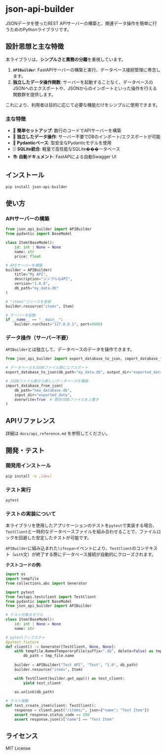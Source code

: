 # json-api-builder

JSONデータを使ったREST APIサーバーの構築と、関連データ操作を簡単に行うためのPythonライブラリです。

## 設計思想と主な特徴

本ライブラリは、**シンプルさと責務の分離**を重視しています。

1.  **`APIBuilder`**: FastAPIサーバーの構築と実行、データベース接続管理に専念します。
2.  **独立したデータ操作関数**: サーバーを起動することなく、データベースのJSONへのエクスポートや、JSONからのインポートといった操作を行える関数群を提供します。

これにより、利用者は目的に応じて必要な機能だけをシンプルに使用できます。

### 主な特徴
- 🚀 **簡単セットアップ**: 数行のコードでAPIサーバーを構築
- 🔧 **独立したデータ操作**: サーバー不要でDBのインポート/エクスポートが可能
- 📝 **Pydanticベース**: 型安全なPydanticモデルを使用
- 🗄️ **SQLite統合**: 軽量で高性能なSQLite���ータベース
- 📚 **自動ドキュメント**: FastAPIによる自動Swagger UI

## インストール

```bash
pip install json-api-builder
```

## 使い方

### APIサーバーの構築

```python
from json_api_builder import APIBuilder
from pydantic import BaseModel

class Item(BaseModel):
    id: int | None = None
    name: str
    price: float

# APIサーバーを構築
builder = APIBuilder(
    title="My API",
    description="シンプルなAPI",
    version="1.0.0",
    db_path="my_data.db"
)

# "items"リソースを登録
builder.resource("items", Item)

# サーバーを起動
if __name__ == "__main__":
    builder.run(host="127.0.0.1", port=8000)
```

### データ操作（サーバー不要）

`APIBuilder`とは独立して、データベースのデータを操作できます。

```python
from json_api_builder import export_database_to_json, import_database_from_json

# データベースをJSONファイル群にエクスポート
export_database_to_json(db_path="my_data.db", output_dir="exported_data")

# JSONファイル群から新しいデータベースを構築
import_database_from_json(
    db_path="new_database.db",
    input_dir="exported_data",
    overwrite=True  # 既存のDBファイルを上書き
)
```

## APIリファレンス

詳細は `docs/api_reference.md` を参照してください。

## 開発・テスト

### 開発用インストール

```bash
pip install -e .[dev]
```

### テスト実行

```bash
pytest
```

### テストの実装について

本ライブラリを使用したアプリケーションのテストを`pytest`で実装する場合、`TestClient`と一時的なデータベースファイルを組み合わせることで、ファイルロックを回避した安定したテストが可能です。

`APIBuilder`に組み込まれた`lifespan`イベントにより、`TestClient`のコンテキスト（`with`文）が終了する際にデータベース接続が自動的にクローズされます。

**テストコードの例:**
```python
import os
import tempfile
from collections.abc import Generator

import pytest
from fastapi.testclient import TestClient
from pydantic import BaseModel
from json_api_builder import APIBuilder

# テスト対象のモデル
class Item(BaseModel):
    id: int | None = None
    name: str

# pytestフィクスチャ
@pytest.fixture
def client() -> Generator[TestClient, None, None]:
    with tempfile.NamedTemporaryFile(suffix=".db", delete=False) as tmp_file:
        db_path = tmp_file.name
    
    builder = APIBuilder("Test API", "Test", "1.0", db_path)
    builder.resource("items", Item)

    with TestClient(builder.get_app()) as test_client:
        yield test_client
    
    os.unlink(db_path)

# テスト関数
def test_create_item(client: TestClient):
    response = client.post("/items/", json={"name": "Test Item"})
    assert response.status_code == 200
    assert response.json()["name"] == "Test Item"
```

## ライセンス

MIT License